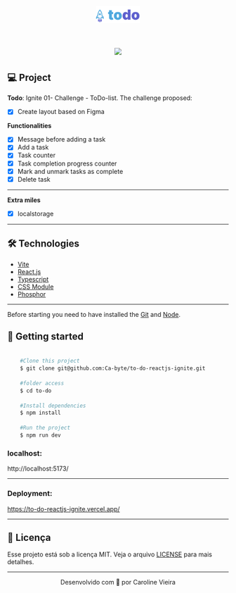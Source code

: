 <h1 align="center">
    <img src="src/assets/logo-todo.svg" width="100px"> 
</h1>

<h1 align="center">
    <img src="src/assets/to-do.gif" width="600px"> 
</h1>

## 💻 Project
**Todo**: Ignite 01- Challenge - ToDo-list.
The challenge proposed:
- [x] Create layout based on Figma 

**Functionalities**
- [x] Message before adding a task
- [x] Add a task
- [x] Task counter
- [x] Task completion progress counter
- [x] Mark and unmark tasks as complete  
- [x] Delete task
---
**Extra miles**
- [x] localstorage
---
## 🛠️ Technologies

- [Vite](https://vitejs.dev/)
- [React.js](https://pt-br.reactjs.org/)
- [Typescript](https://www.typescriptlang.org/)
- [CSS Module](https://github.com/css-modules/css-modules)
- [Phosphor](https://phosphoricons.com/)
---

Before starting you need to have installed the [Git](https://git-scm.com) and [Node](https://nodejs.org/en/).

## 🏁 Getting started ##

```bash

    #Clone this project
    $ git clone git@github.com:Ca-byte/to-do-reactjs-ignite.git

    #folder access
    $ cd to-do

    #Install dependencies
    $ npm install

    #Run the project
    $ npm run dev
```
### localhost:
http://localhost:5173/

---

### Deployment:
https://to-do-reactjs-ignite.vercel.app/

---
## 📝 Licença
Esse projeto está sob a licença MIT. Veja o arquivo [LICENSE](LICENSE.md) para mais detalhes.

---

<p align="center">Desenvolvido com 💜 por Caroline Vieira</p>

